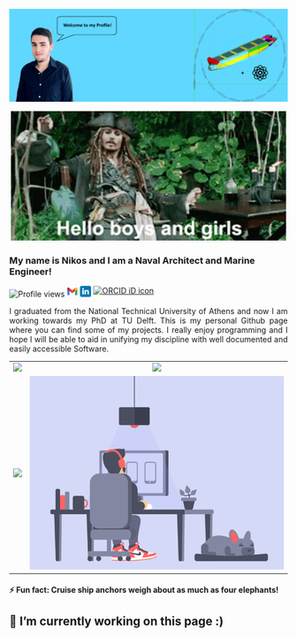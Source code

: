 <!--
**Jakendarth/Jakendarth** is a ✨ _special_ ✨ repository because its `README.md` (this file) appears on your GitHub profile.

Here are some ideas to get you started:

- 🔭 I’m currently working on ...
- 🌱 I’m currently learning ...
- 👯 I’m looking to collaborate on ...
- 🤔 I’m looking for help with ...
- 💬 Ask me about ...
- 📫 How to reach me: ...
- 😄 Pronouns: ...

-->
![I am a Naval Architect and Marine Engineer ](https://github.com/Jakendarth/Jakendarth/blob/main/gitbanner.png)
<p align="center">
  <img src="https://github.com/Jakendarth/Jakendarth/blob/main/001.gif" />
</p>

### My name is Nikos and I am a Naval Architect and Marine Engineer! 
![Profile views](https://gpvc.arturio.dev/Jakendarth) <a href="mailto:kougiatsosn@gmail.com"><img alt="Gmail" height="20" src="https://github.com/Jakendarth/Jakendarth/blob/main/gmail.png" /></a> [<img src='https://github.com/Jakendarth/Jakendarth/blob/main/linkedin.svg' alt='linkedin' height='20'>](https://www.linkedin.com/in/nkougiatsos/) 
<a itemprop="sameAs" content="https://orcid.org/0000-0001-9518-9114" href="https://orcid.org/0000-0001-9518-9114" target="orcid.widget" rel="me noopener noreferrer" style="vertical-align:top;"><img src="https://orcid.org/sites/default/files/images/orcid_16x16.png" style="width:1em;margin-right:.5em;" alt="ORCID iD icon"></a>
<p style="text-align:justify;text-justify: inter-word;">
I graduated from the National Technical University of Athens and now I am working towards my PhD at TU Delft. This is my personal Github page where you can find some of my projects. I really enjoy programming and I hope I will be able to aid in unifying my discipline with well documented and easily accessible Software.
</p> 
    

<table class="no-border" cellspacing="0" cellpadding="0" style="border:none">
  <tr>
    <td align="center"> <img src='https://github-readme-stats.vercel.app/api?username=Jakendarth&show_icons=true'></td>
    <td align="center"> <img src='https://github-readme-stats.vercel.app/api/top-langs/?username=Jakendarth'> </td>
  </tr>
  <tr>
    <td align="center"> <img src='https://github-readme-streak-stats.herokuapp.com/?user=Jakendarth'> </td>
    <td align="center"> <img src='https://github.com/Jakendarth/Jakendarth/blob/main/002.gif' alt='work' height='350'> </td>
  </tr>
</table>


 #### ⚡ Fun fact: Cruise ship anchors weigh about as much as four elephants!


## 🔭 I’m currently working on this page :)




